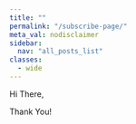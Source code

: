```yaml
---
title: ""
permalink: "/subscribe-page/"
meta_val: nodisclaimer
sidebar:
  nav: "all_posts_list"
classes:
  - wide
---
```



Hi There,


Thank You!


